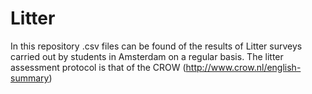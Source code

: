 # Litter
In this repository .csv files can be found of the results of Litter surveys carried out by students in Amsterdam on a regular basis. The litter assessment protocol is that of the CROW (http://www.crow.nl/english-summary)
